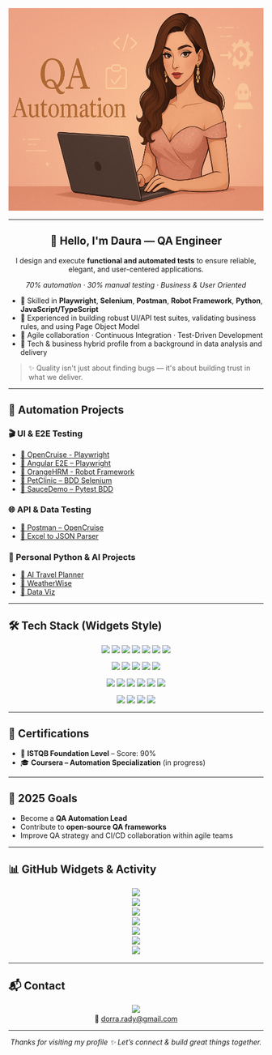 <p align="center">
  <img src="https://github.com/DauraRady/DauraRady/blob/main/ChatGPT%20Image%2030%20mai%202025%2C%2000_20_02.png?raw=true" alt="Daura QA Banner" width="700" height="400" />
</p>

---

<h2 align="center">🌸 Hello, I'm <strong>Daura</strong> — QA Engineer</h2>

<p align="center">
  I design and execute <strong>functional and automated tests</strong> to ensure reliable, elegant, and user-centered applications.
</p>

<p align="center">
  <em>70% automation · 30% manual testing · Business & User Oriented</em>
</p>

- 🎯 Skilled in **Playwright**, **Selenium**, **Postman**, **Robot Framework**, **Python**, **JavaScript/TypeScript**
- 🧪 Experienced in building robust UI/API test suites, validating business rules, and using Page Object Model
- 🔁 Agile collaboration · Continuous Integration · Test-Driven Development
- 💼 Tech & business hybrid profile from a background in data analysis and delivery

> ✨ Quality isn't just about finding bugs — it's about building trust in what we deliver.

---

## 🧪 Automation Projects

### 🎬 UI & E2E Testing

- [🔹 OpenCruise - Playwright](https://github.com/DauraRady/Playwright-OpenCruise-)
- [🔹 Angular E2E – Playwright](https://github.com/DauraRady/angular-playwright-e2e)
- [🔹 OrangeHRM - Robot Framework](https://github.com/DauraRady/OrangeHRM-rbt-playwright)
- [🔹 PetClinic – BDD Selenium](https://github.com/DauraRady/petclinic-behave-lab)
- [🔹 SauceDemo – Pytest BDD](https://github.com/DauraRady/Pytest-BDD-SauceDemo)

### 🌐 API & Data Testing

- [🔹 Postman – OpenCruise](https://github.com/DauraRady/Test_API-Postman)
- [🔹 Excel to JSON Parser](https://github.com/DauraRady/Parser)

### 🧠 Personal Python & AI Projects

- [🔹 AI Travel Planner](https://github.com/DauraRady/AI-travel-Planner)
- [🔹 WeatherWise](https://github.com/DauraRady/Weatherwise)
- [🔹 Data Viz](https://github.com/DauraRady/Data-visualization-with-Python)

---

## 🛠️ Tech Stack (Widgets Style)

<p align="center">
  <img src="https://img.shields.io/badge/Testing-Playwright-informational?style=flat-square&logo=playwright"/>
  <img src="https://img.shields.io/badge/-Selenium-43B02A?style=flat-square&logo=selenium"/>
  <img src="https://img.shields.io/badge/-Cypress-17202C?style=flat-square&logo=cypress"/>
  <img src="https://img.shields.io/badge/-Postman-FF6C37?style=flat-square&logo=postman"/>
  <img src="https://img.shields.io/badge/-Robot_Framework-000000?style=flat-square"/>
  <img src="https://img.shields.io/badge/-Pytest-0A9EDC?style=flat-square"/>
  <img src="https://img.shields.io/badge/-Behave-5A4FCF?style=flat-square"/>
</p>

<p align="center">
  <img src="https://img.shields.io/badge/Languages-Python-blue?style=flat-square&logo=python"/>
  <img src="https://img.shields.io/badge/-JavaScript-F7DF1E?style=flat-square&logo=javascript&logoColor=black"/>
  <img src="https://img.shields.io/badge/-TypeScript-3178C6?style=flat-square&logo=typescript"/>
  <img src="https://img.shields.io/badge/-Java-007396?style=flat-square&logo=java"/>
  <img src="https://img.shields.io/badge/-SQL-4479A1?style=flat-square&logo=mysql"/>
</p>

<p align="center">
  <img src="https://img.shields.io/badge/Tools-Git-F05032?style=flat-square&logo=git"/>
  <img src="https://img.shields.io/badge/-GitHub-181717?style=flat-square&logo=github"/>
  <img src="https://img.shields.io/badge/-Azure_DevOps-0078D7?style=flat-square&logo=azuredevops"/>
  <img src="https://img.shields.io/badge/-Jira-0052CC?style=flat-square&logo=jira"/>
  <img src="https://img.shields.io/badge/-Jenkins-D24939?style=flat-square&logo=jenkins"/>
  <img src="https://img.shields.io/badge/-VS_Code-007ACC?style=flat-square&logo=visualstudiocode"/>
</p>

<p align="center">
  <img src="https://img.shields.io/badge/Methods-Agile-FCA121?style=flat-square"/>
  <img src="https://img.shields.io/badge/-TDD-FF4081?style=flat-square"/>
  <img src="https://img.shields.io/badge/-CI/CD-4CAF50?style=flat-square&logo=gitlab"/>
  <img src="https://img.shields.io/badge/-Page_Object_Model-607D8B?style=flat-square"/>
</p>

---

## 📜 Certifications

- 🏅 **ISTQB Foundation Level** – Score: 90%  
- 🎓 **Coursera – Automation Specialization** (in progress)

---

## 🎯 2025 Goals

- Become a **QA Automation Lead**
- Contribute to **open-source QA frameworks**
- Improve QA strategy and CI/CD collaboration within agile teams

---

## 📊 GitHub Widgets & Activity

<p align="center">
  <img src="https://github-profile-summary-cards.vercel.app/api/cards/profile-details?username=daurarady&theme=rose_pine&hide_border=true" />
  <br/>
  <img src="https://github-readme-stats.vercel.app/api/top-langs/?username=daurarady&layout=compact&theme=rose_pine" />
  <br/>
  <img src="https://streak-stats.demolab.com/?user=daurarady&theme=rose_pine" />
  <br/>
  <img src="https://github-readme-stats.vercel.app/api?username=daurarady&show_icons=true&theme=rose_pine" />
  <br/>
  <img src="https://github-profile-summary-cards.vercel.app/api/cards/productive-time?username=daurarady&theme=rose_pine" />
  <br/>
  <img src="https://github-profile-summary-cards.vercel.app/api/cards/stats?username=daurarady&theme=rose_pine" />
  <br/>
  <img src="https://github-profile-summary-cards.vercel.app/api/cards/most-commit-language?username=daurarady&theme=rose_pine" />
</p>

---

## 📬 Contact

<p align="center">
  <a href="https://www.linkedin.com/in/radydorra/">
    <img src="https://img.shields.io/badge/LinkedIn-DauraRady-blue?style=flat&logo=linkedin">
  </a>
  <br/>
  📩 <a href="mailto:dorra.rady@gmail.com">dorra.rady@gmail.com</a>
</p>

---

<p align="center">
  <em>Thanks for visiting my profile ✨ Let’s connect & build great things together.</em>
</p>

